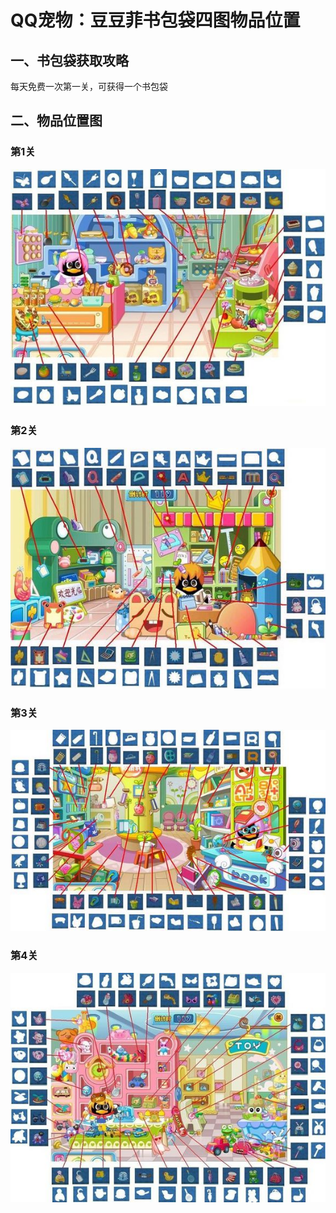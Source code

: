 # QQ宠物：豆豆菲书包袋四图物品位置

## 一、书包袋获取攻略
每天免费一次第一关，可获得一个书包袋
## 二、物品位置图
### 第1关
![](assets/011/20180630-0ad7d685.png)  
### 第2关
![](assets/011/20180630-f39273f5.png)  
### 第3关
![](assets/011/20180630-9de1f9ea.png)  
### 第4关
![](assets/011/20180630-35e9b383.png)  

